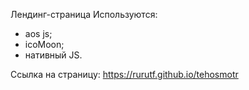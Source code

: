 Лендинг-страница
Используются:
- aos js;
- icoMoon;
- нативный JS.


Ссылка на страницу: https://rurutf.github.io/tehosmotr
